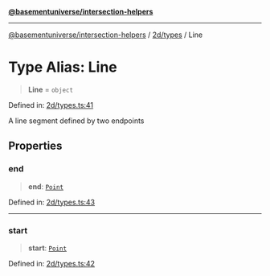 [**@basementuniverse/intersection-helpers**](../../../README.md)

***

[@basementuniverse/intersection-helpers](../../../README.md) / [2d/types](../README.md) / Line

# Type Alias: Line

> **Line** = `object`

Defined in: [2d/types.ts:41](https://github.com/basementuniverse/intersection-helpers/blob/ede9ecb18a1386abf90747a70ee9f16c34ce6207/src/2d/types.ts#L41)

A line segment defined by two endpoints

## Properties

### end

> **end**: [`Point`](Point.md)

Defined in: [2d/types.ts:43](https://github.com/basementuniverse/intersection-helpers/blob/ede9ecb18a1386abf90747a70ee9f16c34ce6207/src/2d/types.ts#L43)

***

### start

> **start**: [`Point`](Point.md)

Defined in: [2d/types.ts:42](https://github.com/basementuniverse/intersection-helpers/blob/ede9ecb18a1386abf90747a70ee9f16c34ce6207/src/2d/types.ts#L42)
